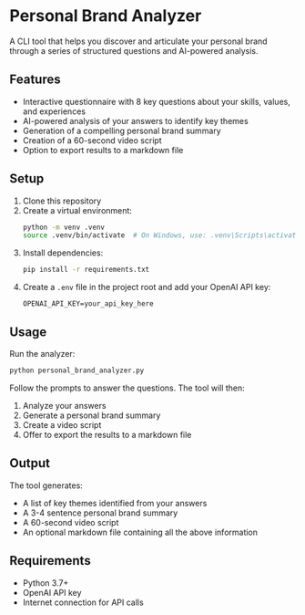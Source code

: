 # Personal Brand Analyzer

A CLI tool that helps you discover and articulate your personal brand through a series of structured questions and AI-powered analysis.

## Features

- Interactive questionnaire with 8 key questions about your skills, values, and experiences
- AI-powered analysis of your answers to identify key themes
- Generation of a compelling personal brand summary
- Creation of a 60-second video script
- Option to export results to a markdown file

## Setup

1. Clone this repository
2. Create a virtual environment:
   ```bash
   python -m venv .venv
   source .venv/bin/activate  # On Windows, use: .venv\Scripts\activate
   ```
3. Install dependencies:
   ```bash
   pip install -r requirements.txt
   ```
4. Create a `.env` file in the project root and add your OpenAI API key:
   ```
   OPENAI_API_KEY=your_api_key_here
   ```

## Usage

Run the analyzer:
```bash
python personal_brand_analyzer.py
```

Follow the prompts to answer the questions. The tool will then:
1. Analyze your answers
2. Generate a personal brand summary
3. Create a video script
4. Offer to export the results to a markdown file

## Output

The tool generates:
- A list of key themes identified from your answers
- A 3-4 sentence personal brand summary
- A 60-second video script
- An optional markdown file containing all the above information

## Requirements

- Python 3.7+
- OpenAI API key
- Internet connection for API calls 